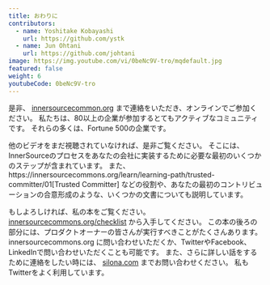 ```yaml
---
title: おわりに
contributors:
  - name: Yoshitake Kobayashi
    url: https://github.com/ystk
  - name: Jun Ohtani
    url: https://github.com/johtani
image: https://img.youtube.com/vi/0beNc9V-tro/mqdefault.jpg
featured: false
weight: 6
youtubeCode: 0beNc9V-tro
---
```

<div class="paragraph">
<p>是非、 <a href="http://innersourcecommons.org/">innersourcecommon.org</a> まで連絡をいただき、オンラインでご参加ください。
私たちは、80以上の企業が参加するとてもアクティブなコミュニティです。
それらの多くは、Fortune 500の企業です。</p>
</div>
<div class="paragraph">
<p>他のビデオをまだ視聴されていなければ、是非ご覧ください。
そこには、InnerSourceのプロセスをあなたの会社に実装するために必要な最初のいくつかのステップが含まれています。
また、https://innersourcecommons.org/learn/learning-path/trusted-committer/01[Trusted Committer] などの役割や、あなたの最初のコントリビューションの合意形成のような、いくつかの文書についても説明しています。</p>
</div>
<div class="paragraph">
<p>もしよろしければ、私の本をご覧ください。 <a href="http://innersourcecommons.org/checklist/">innersourcecommons.org/checklist</a> から入手してください。
この本の後ろの部分には、プロダクトオーナーの皆さんが実行すべきことがたくさんあります。
innersourcecommons.org に問い合わせいただくか、TwitterやFacebook、LinkedInで問い合わせいただくことも可能です。
また、さらに詳しい話をするために連絡をしたい時には、 <a href="http://silona.org/">silona.com</a> までお問い合わせください。
私もTwitterをよく利用しています。</p>
</div>
<!--- This file autogenerated from https://github.com/InnerSourceCommons/InnerSourceLearningPath/blob/master/scripts -->